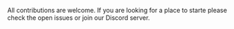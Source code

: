 All contributions are welcome. If you are looking for a place to starte please check the open issues or join our Discord server.
